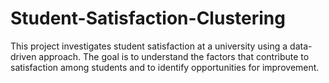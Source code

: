 # Student-Satisfaction-Clustering
This project investigates student satisfaction at a university using a data-driven approach. The goal is to understand the factors that contribute to satisfaction  among students and to identify opportunities for improvement. 
